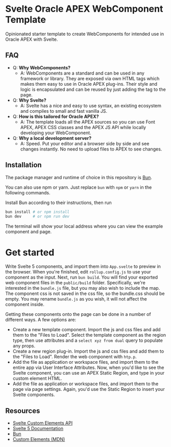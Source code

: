 # Svelte Oracle APEX WebComponent Template

Opinionated starter template to create WebComponents for intended use in Oracle APEX with Svelte.

## FAQ

- Q: **Why WebComponents?** 
  - A: WebComponents are a standard and can be used in any framework or library. They are exposed via own HTML tags which makes them easy to use in Oracle APEX plug-ins. Their style and logic is encapsulated and can be reused by just adding the tag to the page.
- Q: **Why Svelte?**
  - A: Svelte has a nice and easy to use syntax, an existing ecosystem and compiles to small and fast vanilla JS.
- Q: **How is this tailored for Oracle APEX?**
  - A: The template loads all the APEX sources so you can use Font APEX, APEX CSS classes and the APEX JS API while locally developing your WebComponent.
- Q: **Why a local development server?**
  - A: Speed. Put your editor and a browser side by side and see changes instantly. No need to upload files to APEX to see changes.

## Installation

The package manager and runtime of choice in this repository is [Bun](https://bun.sh/).

You can also use npm or yarn. Just replace `bun` with `npm` or `yarn` in the following commands.

Install Bun according to their instructions, then run

```sh
bun install # or npm install
bun dev     # or npm run dev
```

The terminal will show your local address where you can view the example component and page.

# Get started

Write Svelte 5 components, and import them into `App.svelte` to preview in the browser. When you're finished, edit `rollup.config.js` to use your component as the input. Next, run `bun build`. You will find your exported web component files in the `public/build` folder. Specifically, we're interested in the `bundle.js` file, but you may also wish to include the map. The component css is not saved in the css file, so the bundle.css should be empty. You may rename `bundle.js` as you wish, it will not affect the component inside.

Getting these components onto the page can be done in a number of different ways. A few options are:

- Create a new template component. Import the js and css files and add them to the "Files to Load". Select the template component as the region type, then use attributes and a `select xyz from dual` query to populate any props.
- Create a new region plug-in. Import the js and css files and add them to the "Files to Load". Render the web component with `htp.p`.
- Add the file as application or workspace files, and import them to the entire app via User Interface Attributes. Now, when you'd like to see the Svelte component, you can use an APEX Static Region, and type in your custom element HTML.
- Add the file as application or workspace files, and import them to the page via page settings. Again, you'd use the Static Region to insert your Svelte components.

## Resources

- [Svelte Custom Elements API](https://svelte.dev/docs/custom-elements-api)
- [Svelte 5 Documentation](https://svelte.dev/docs/svelte/overview)
- [Bun](https://bun.sh/)
- [Custom Elements (MDN)](https://developer.mozilla.org/en-US/docs/Web/API/Web_components)
